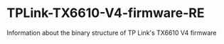 # TPLink-TX6610-V4-firmware-RE
Information about the binary structure of TP Link's TX6610 V4 firmware
